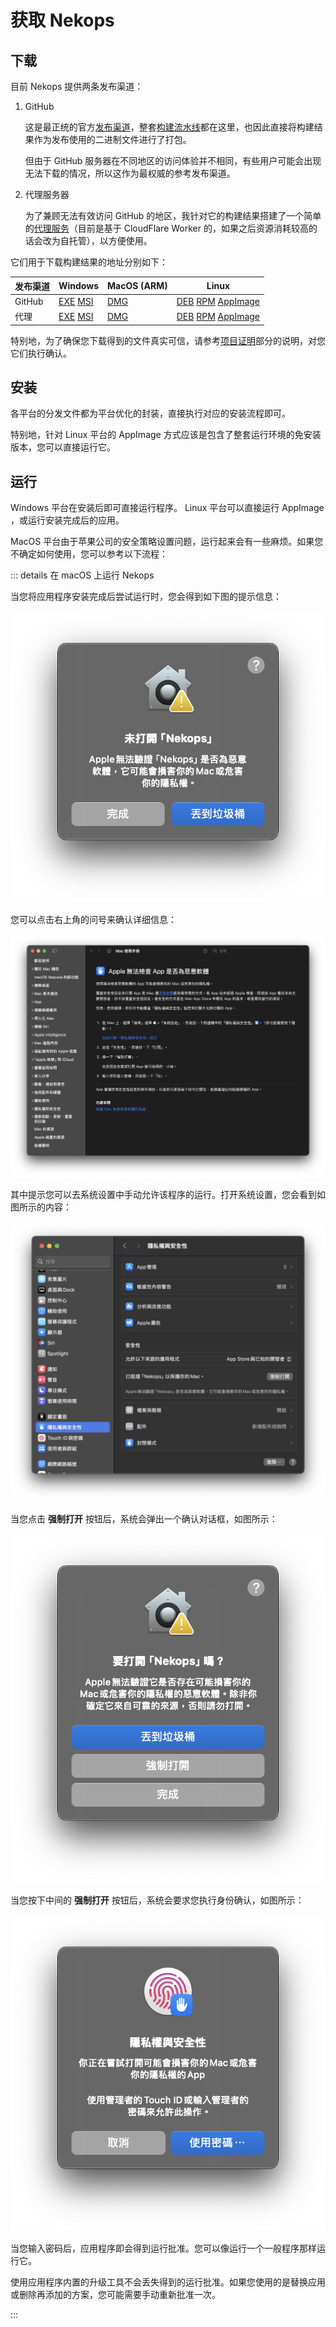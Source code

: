 # 获取 Nekops

## 下载

目前 Nekops 提供两条发布渠道：

1. GitHub

   这是最正统的官方[发布渠道]，整套[构建流水线]都在这里，也因此直接将构建结果作为发布使用的二进制文件进行了打包。
   
   但由于 GitHub 服务器在不同地区的访问体验并不相同，有些用户可能会出现无法下载的情况，所以这作为最权威的参考发布渠道。

2. 代理服务器
   
   为了兼顾无法有效访问 GitHub 的地区，我针对它的构建结果搭建了一个简单的[代理服务]（目前是基于 CloudFlare Worker 的，如果之后资源消耗较高的话会改为自托管），以方便使用。

[构建流水线]: https://github.com/Candinya/nekops/blob/main/.github/workflows/build-artifacts.yml
[发布渠道]: https://github.com/Candinya/nekops/releases/latest/
[代理服务]: https://github.com/nekops-app/release-proxy-worker

它们用于下载构建结果的地址分别如下：

| 发布渠道 | Windows | MacOS (ARM) | Linux |
| --- | --- | --- | --- |
| GitHub | [EXE](https://github.com/Candinya/nekops/releases/latest/download/Nekops-windows-x64.exe) [MSI](https://github.com/Candinya/nekops/releases/latest/download/Nekops-windows-x64.msi) | [DMG](https://github.com/Candinya/nekops/releases/latest/download/Nekops-macos-aarch64.dmg) | [DEB](https://github.com/Candinya/nekops/releases/latest/download/Nekops-linux-x64.deb) [RPM](https://github.com/Candinya/nekops/releases/latest/download/Nekops-linux-x64.rpm) [AppImage](https://github.com/Candinya/nekops/releases/latest/download/Nekops-linux-x64.AppImage) |
| 代理 | [EXE](https://release.nekops.app/latest/Nekops-windows-x64.exe) [MSI](https://release.nekops.app/latest/Nekops-windows-x64.msi) | [DMG](https://release.nekops.app/latest/Nekops-macos-aarch64.dmg) | [DEB](https://release.nekops.app/latest/Nekops-linux-x64.deb) [RPM](https://release.nekops.app/latest/Nekops-linux-x64.rpm) [AppImage](https://release.nekops.app/latest/Nekops-linux-x64.AppImage) |

特别地，为了确保您下载得到的文件真实可信，请参考[项目证明]部分的说明，对您它们执行确认。

[项目证明]: /notarize#项目证明

## 安装

各平台的分发文件都为平台优化的封装，直接执行对应的安装流程即可。

特别地，针对 Linux 平台的 AppImage 方式应该是包含了整套运行环境的免安装版本，您可以直接运行它。

## 运行

Windows 平台在安装后即可直接运行程序。 Linux 平台可以直接运行 AppImage ，或运行安装完成后的应用。

MacOS 平台由于苹果公司的安全策略设置问题，运行起来会有一些麻烦。如果您不确定如何使用，您可以参考以下流程：

::: details 在 macOS 上运行 Nekops

当您将应用程序安装完成后尝试运行时，您会得到如下图的提示信息：

![未打开 Nekops](./macos-open-1.png)

您可以点击右上角的问号来确认详细信息：

![Apple 无法检查 App 是否为恶意软件](./macos-open-2.png)

其中提示您可以去系统设置中手动允许该程序的运行。打开系统设置，您会看到如图所示的内容：

![已阻止 Nekops 以保护你的 Mac](./macos-open-3.png)

当您点击 **强制打开** 按钮后，系统会弹出一个确认对话框，如图所示：

![要打开 Nekops 吗](./macos-open-4.png)

当您按下中间的 **强制打开** 按钮后，系统会要求您执行身份确认，如图所示：

![使用管理者的 Touch ID 或输入管理者的密码来允许此操作](./macos-open-5.png)

当您输入密码后，应用程序即会得到运行批准。您可以像运行一个一般程序那样运行它。

使用应用程序内置的升级工具不会丢失得到的运行批准。如果您使用的是替换应用或删除再添加的方案，您可能需要手动重新批准一次。

:::
